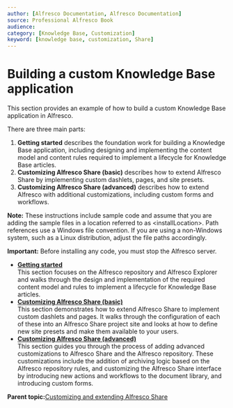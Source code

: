 ```yaml
---
author: [Alfresco Documentation, Alfresco Documentation]
source: Professional Alfresco Book
audience: 
category: [Knowledge Base, Customization]
keyword: [knowledge base, customization, Share]
---
```


# Building a custom Knowledge Base application

This section provides an example of how to build a custom Knowledge Base application in Alfresco.

There are three main parts:

1.  **Getting started** describes the foundation work for building a Knowledge Base application, including designing and implementing the content model and content rules required to implement a lifecycle for Knowledge Base articles.
2.  **Customizing Alfresco Share \(basic\)** describes how to extend Alfresco Share by implementing custom dashlets, pages, and site presets.
3.  **Customizing Alfresco Share \(advanced\)** describes how to extend Alfresco with additional customizations, including custom forms and workflows.

**Note:** These instructions include sample code and assume that you are adding the sample files in a location referred to as <installLocation\>. Path references use a Windows file convention. If you are using a non-Windows system, such as a Linux distribution, adjust the file paths accordingly.

**Important:** Before installing any code, you must stop the Alfresco server.

-   **[Getting started](../concepts/kb-about.md)**  
This section focuses on the Alfresco repository and Alfresco Explorer and walks through the design and implementation of the required content model and rules to implement a lifecycle for Knowledge Base articles.
-   **[Customizing Alfresco Share \(basic\)](../concepts/kb-share-customize-about.md)**  
This section demonstrates how to extend Alfresco Share to implement custom dashlets and pages. It walks through the configuration of each of these into an Alfresco Share project site and looks at how to define new site presets and make them available to your users.
-   **[Customizing Alfresco Share \(advanced\)](../concepts/kb-share-customize-adv.md)**  
This section guides you through the process of adding advanced customizations to Alfresco Share and the Alfresco repository. These customizations include the addition of archiving logic based on the Alfresco repository rules, and customizing the Alfresco Share interface by introducing new actions and workflows to the document library, and introducing custom forms.

**Parent topic:**[Customizing and extending Alfresco Share](../concepts/dev-Share-intro.md)

